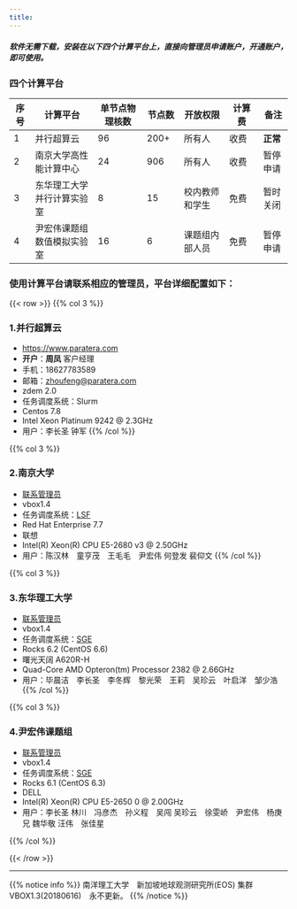 ```yaml
---
title: 
---
```


##### 软件无需下载，安装在以下四个计算平台上，直接向管理员申请账户，开通账户，即可使用。

### 四个计算平台 

| 序号 | 计算平台 | 单节点物理核数　| 节点数　| 开放权限　| 计算费　| 备注 |
| ---- | ------------ | -------------- | ------ | -------- | ---------- | --------- |
| 1 | 并行超算云 | 96 | 200+ | 所有人 | 收费　| **正常** |
| 2 | 南京大学高性能计算中心 | 24 | 906 | 所有人 | 收费　| 暂停申请 |
| 3 | 东华理工大学并行计算实验室 | 8 | 15 | 校内教师和学生 | 免费　| 暂时关闭 |
| 4 | 尹宏伟课题组数值模拟实验室 | 16 | 6 | 课题组内部人员 | 免费 | 暂停申请 |


### 使用计算平台请联系相应的管理员，平台详细配置如下：

{{< row >}}
{{% col 3 %}}
### 1.并行超算云
- https://www.paratera.com
- **开户**：**周凤** 客户经理
- 手机：18627783589 
- 邮箱：zhoufeng@paratera.com
- zdem 2.0
- 任务调度系统：Slurm
- Centos 7.8 
- Intel Xeon Platinum 9242 @ 2.3GHz
- 用户：李长圣 钟军 
{{% /col %}}

{{% col 3 %}}
### 2.南京大学
- [联系管理员](https://doc.geovbox.com/1.4/hpc/)
- vbox1.4
- 任务调度系统：[LSF](https://doc.geovbox.com/1.4/clac/#lsf)
- Red Hat Enterprise 7.7 
- 联想
- Intel(R) Xeon(R) CPU E5-2680 v3 @ 2.50GHz
- 用户：陈汉林　童亨茂　王毛毛　尹宏伟 何登发 裴仰文
{{% /col %}}

{{% col 3 %}}
### 3.东华理工大学
- [联系管理员](https://geovbox.com/about/lichangsheng/)
- vbox1.4
- 任务调度系统：[SGE](https://doc.geovbox.com/1.4/clac/#sge)
- Rocks 6.2 (CentOS 6.6)
- 曙光天阔 A620R-H
- Quad-Core AMD Opteron(tm) Processor 2382 @ 2.66GHz
- 用户：毕晨洁　李长圣　李冬辉　黎光荣　王莉　吴珍云　叶启洋　邹少浩　
{{% /col %}}

{{% col 3 %}}
### 4.尹宏伟课题组
- [联系管理员](https://geovbox.com/about/lichangsheng/)
- vbox1.4
- 任务调度系统：[SGE](https://doc.geovbox.com/1.4/clac/#sge)
- Rocks 6.1 (CentOS 6.3)
- DELL
- Intel(R) Xeon(R) CPU E5-2650 0 @ 2.00GHz
- 用户：李长圣 林川　冯彦杰　孙义程　吴闯 吴珍云　徐雯峤　尹宏伟　杨庚兄 魏华敬 汪伟　张佳星

{{% /col %}}

{{< /row >}}

---


{{% notice info %}}
南洋理工大学　新加坡地球观测研究所(EOS) 集群　VBOX1.3(20180616)　永不更新。
{{% /notice %}}




